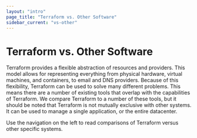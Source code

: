 ```yaml
---
layout: "intro"
page_title: "Terraform vs. Other Software"
sidebar_current: "vs-other"
---
```


# Terraform vs. Other Software

Terraform provides a flexible abstraction of resources and providers. This model
allows for representing everything from physical hardware, virtual machines, and
containers, to email and DNS providers. Because of this flexibility, Terraform
can be used to solve many different problems. This means there are a number of
existing tools that overlap with the capabilities of Terraform. We compare Terraform
to a number of these tools, but it should be noted that Terraform is not mutually
exclusive with other systems. It can be used to manage a single application, or the
entire datacenter.

Use the navigation on the left to read comparisons of Terraform versus other
specific systems.

